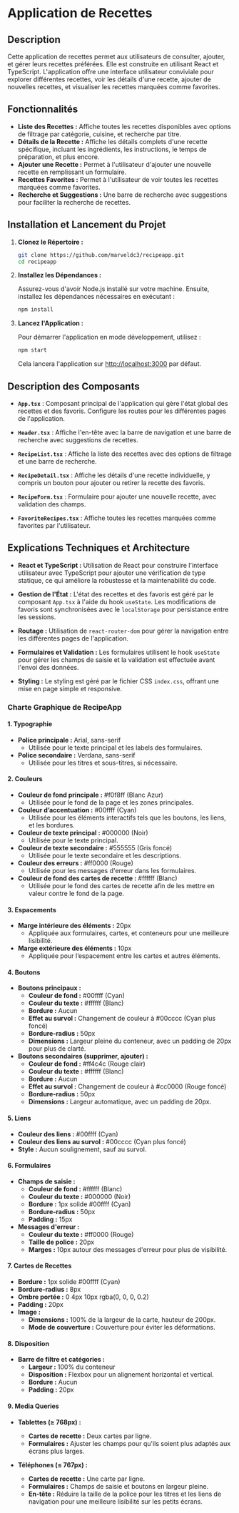 # Application de Recettes

## Description

Cette application de recettes permet aux utilisateurs de consulter, ajouter, et gérer leurs recettes préférées. Elle est construite en utilisant React et TypeScript. L'application offre une interface utilisateur conviviale pour explorer différentes recettes, voir les détails d'une recette, ajouter de nouvelles recettes, et visualiser les recettes marquées comme favorites.

## Fonctionnalités

- **Liste des Recettes :** Affiche toutes les recettes disponibles avec options de filtrage par catégorie, cuisine, et recherche par titre.
- **Détails de la Recette :** Affiche les détails complets d'une recette spécifique, incluant les ingrédients, les instructions, le temps de préparation, et plus encore.
- **Ajouter une Recette :** Permet à l'utilisateur d'ajouter une nouvelle recette en remplissant un formulaire.
- **Recettes Favorites :** Permet à l'utilisateur de voir toutes les recettes marquées comme favorites.
- **Recherche et Suggestions :** Une barre de recherche avec suggestions pour faciliter la recherche de recettes.

## Installation et Lancement du Projet

1. **Clonez le Répertoire :**

   ```bash
   git clone https://github.com/marveldc3/recipeapp.git
   cd recipeapp
   ```

2. **Installez les Dépendances :**

   Assurez-vous d'avoir Node.js installé sur votre machine. Ensuite, installez les dépendances nécessaires en exécutant :

   ```bash
   npm install
   ```

3. **Lancez l'Application :**

   Pour démarrer l'application en mode développement, utilisez :

   ```bash
   npm start
   ```

   Cela lancera l'application sur [http://localhost:3000](http://localhost:3000) par défaut.

## Description des Composants

- **`App.tsx`** : Composant principal de l'application qui gère l'état global des recettes et des favoris. Configure les routes pour les différentes pages de l'application.

- **`Header.tsx`** : Affiche l'en-tête avec la barre de navigation et une barre de recherche avec suggestions de recettes.

- **`RecipeList.tsx`** : Affiche la liste des recettes avec des options de filtrage et une barre de recherche.

- **`RecipeDetail.tsx`** : Affiche les détails d'une recette individuelle, y compris un bouton pour ajouter ou retirer la recette des favoris.

- **`RecipeForm.tsx`** : Formulaire pour ajouter une nouvelle recette, avec validation des champs.

- **`FavoriteRecipes.tsx`** : Affiche toutes les recettes marquées comme favorites par l'utilisateur.

## Explications Techniques et Architecture

- **React et TypeScript :** Utilisation de React pour construire l'interface utilisateur avec TypeScript pour ajouter une vérification de type statique, ce qui améliore la robustesse et la maintenabilité du code.

- **Gestion de l'État :** L'état des recettes et des favoris est géré par le composant `App.tsx` à l'aide du hook `useState`. Les modifications de favoris sont synchronisées avec le `localStorage` pour persistance entre les sessions.

- **Routage :** Utilisation de `react-router-dom` pour gérer la navigation entre les différentes pages de l'application.

- **Formulaires et Validation :** Les formulaires utilisent le hook `useState` pour gérer les champs de saisie et la validation est effectuée avant l'envoi des données.

- **Styling :** Le styling est géré par le fichier CSS `index.css`, offrant une mise en page simple et responsive.

### **Charte Graphique de RecipeApp**

#### **1. Typographie**
- **Police principale :** Arial, sans-serif
  - Utilisée pour le texte principal et les labels des formulaires.
- **Police secondaire :** Verdana, sans-serif
  - Utilisée pour les titres et sous-titres, si nécessaire.

#### **2. Couleurs**
- **Couleur de fond principale :** #f0f8ff (Blanc Azur)
  - Utilisée pour le fond de la page et les zones principales.
- **Couleur d’accentuation :** #00ffff (Cyan)
  - Utilisée pour les éléments interactifs tels que les boutons, les liens, et les bordures.
- **Couleur de texte principal :** #000000 (Noir)
  - Utilisée pour le texte principal.
- **Couleur de texte secondaire :** #555555 (Gris foncé)
  - Utilisée pour le texte secondaire et les descriptions.
- **Couleur des erreurs :** #ff0000 (Rouge)
  - Utilisée pour les messages d'erreur dans les formulaires.
- **Couleur de fond des cartes de recette :** #ffffff (Blanc)
  - Utilisée pour le fond des cartes de recette afin de les mettre en valeur contre le fond de la page.

#### **3. Espacements**
- **Marge intérieure des éléments :** 20px
  - Appliquée aux formulaires, cartes, et conteneurs pour une meilleure lisibilité.
- **Marge extérieure des éléments :** 10px
  - Appliquée pour l’espacement entre les cartes et autres éléments.

#### **4. Boutons**
- **Boutons principaux :**
  - **Couleur de fond :** #00ffff (Cyan)
  - **Couleur du texte :** #ffffff (Blanc)
  - **Bordure :** Aucun
  - **Effet au survol :** Changement de couleur à #00cccc (Cyan plus foncé)
  - **Bordure-radius :** 50px
  - **Dimensions :** Largeur pleine du conteneur, avec un padding de 20px pour plus de clarté.
- **Boutons secondaires (supprimer, ajouter) :**
  - **Couleur de fond :** #ff4c4c (Rouge clair)
  - **Couleur du texte :** #ffffff (Blanc)
  - **Bordure :** Aucun
  - **Effet au survol :** Changement de couleur à #cc0000 (Rouge foncé)
  - **Bordure-radius :** 50px
  - **Dimensions :** Largeur automatique, avec un padding de 20px.

#### **5. Liens**
- **Couleur des liens :** #00ffff (Cyan)
- **Couleur des liens au survol :** #00cccc (Cyan plus foncé)
- **Style :** Aucun soulignement, sauf au survol.

#### **6. Formulaires**
- **Champs de saisie :**
  - **Couleur de fond :** #ffffff (Blanc)
  - **Couleur du texte :** #000000 (Noir)
  - **Bordure :** 1px solide #00ffff (Cyan)
  - **Bordure-radius :** 50px
  - **Padding :** 15px
- **Messages d'erreur :**
  - **Couleur du texte :** #ff0000 (Rouge)
  - **Taille de police :** 20px
  - **Marges :** 10px autour des messages d'erreur pour plus de visibilité.

#### **7. Cartes de Recettes**
- **Bordure :** 1px solide #00ffff (Cyan)
- **Bordure-radius :** 8px
- **Ombre portée :** 0 4px 10px rgba(0, 0, 0, 0.2)
- **Padding :** 20px
- **Image :**
  - **Dimensions :** 100% de la largeur de la carte, hauteur de 200px.
  - **Mode de couverture :** Couverture pour éviter les déformations.

#### **8. Disposition**
- **Barre de filtre et catégories :**
  - **Largeur :** 100% du conteneur
  - **Disposition :** Flexbox pour un alignement horizontal et vertical.
  - **Bordure :** Aucun
  - **Padding :** 20px

#### **9. Media Queries**
- **Tablettes (≥ 768px) :**
  - **Cartes de recette :** Deux cartes par ligne.
  - **Formulaires :** Ajuster les champs pour qu'ils soient plus adaptés aux écrans plus larges.

- **Téléphones (≤ 767px) :**
  - **Cartes de recette :** Une carte par ligne.
  - **Formulaires :** Champs de saisie et boutons en largeur pleine.
  - **En-tête :** Réduire la taille de la police pour les titres et les liens de navigation pour une meilleure lisibilité sur les petits écrans.


